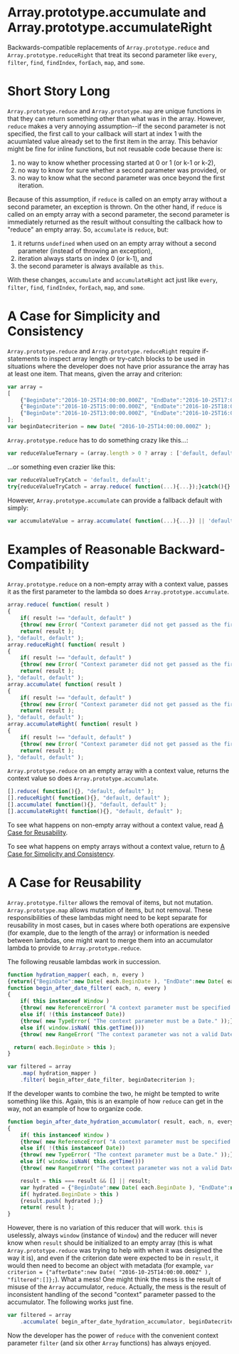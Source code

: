 # Array.prototype.accumulate and Array.prototype.accumulateRight
Backwards-compatible replacements of `Array.prototype.reduce` and `Array.prototype.reduceRight` that treat its second parameter like `every`, `filter`, `find`, `findIndex`, `forEach`, `map`, and `some`.

# Short Story Long
`Array.prototype.reduce` and `Array.prototype.map` are unique functions in that they can return something other than what was in the array.  However, `reduce` makes a very annoying assumption--if the second parameter is not specified, the first call to your callback will start at index 1 with the acuumlated value already set to the first item in the array.  This behavior might be fine for inline functions, but not reusable code because there is:
 1. no way to know whether processing started at 0 or 1 (or k-1 or k-2), 
 2. no way to know for sure whether a second parameter was provided, or 
 3. no way to know what the second parameter was once beyond the first iteration.  

Because of this assumption, if `reduce` is called on an empty array without a second parameter, an exception is thrown.  On the other hand, if `reduce` is called on an empty array with a second parameter, the second parameter is immediately returned as the result without consulting the callback how to "reduce" an empty array.  So, `accumulate` is `reduce`, but:
 1. it returns `undefined` when used on an empty array without 
a second parameter (instead of throwing an exception), 
 2. iteration always starts on index 0 (or k-1), and 
 3. the second parameter is always available as `this`.

With these changes, `accumulate` and `accumulateRight` act just like `every`, `filter`, `find`, `findIndex`, `forEach`, `map`, and `some`.

# A Case for Simplicity and Consistency
`Array.prototype.reduce` and `Array.prototype.reduceRight` require if-statements to inspect array length or try-catch blocks to be 
used in situations where the developer does not have prior assurance the array has at least one item.  That means, given the array and criterion:
```javascript
var array = 
[
	{"BeginDate":"2016-10-25T14:00:00.000Z", "EndDate":"2016-10-25T17:00:00.000Z"},
	{"BeginDate":"2016-10-25T15:00:00.000Z", "EndDate":"2016-10-25T18:00:00.000Z"},
	{"BeginDate":"2016-10-25T13:00:00.000Z", "EndDate":"2016-10-25T16:00:00.000Z"},
];
var beginDatecriterion = new Date( "2016-10-25T14:00:00.000Z" );
```
`Array.prototype.reduce` has to do something crazy like this...:
```javascript
var reduceValueTernary = (array.length > 0 ? array : ['default, default']).reduce( function(...){...});
```
...or something even crazier like this:
```javascript
var reduceValueTryCatch = 'default, default';
try{reduceValueTryCatch = array.reduce( function(...){...});}catch(){}
```
However, `Array.prototype.accumulate` can provide a fallback default with simply:
```javascript
var accumulateValue = array.accumulate( function(...){...}) || 'default, default';
```

# Examples of Reasonable Backward-Compatibility
`Array.prototype.reduce` on a non-empty array with a context value, passes it as the first parameter to the lambda so does `Array.prototype.accumulate`.
```javascript
array.reduce( function( result )
{
	if( result !== "default, default" )
	{throw( new Error( "Context parameter did not get passed as the first parameter to the lambda." ));}
	return( result );
}, "default, default" );
array.reduceRight( function( result )
{
	if( result !== "default, default" )
	{throw( new Error( "Context parameter did not get passed as the first parameter to the lambda." ));}
	return( result );
}, "default, default" );
array.accumulate( function( result )
{
	if( result !== "default, default" )
	{throw( new Error( "Context parameter did not get passed as the first parameter to the lambda." ));}
	return( result );
}, "default, default" );
array.accumulateRight( function( result )
{
	if( result !== "default, default" )
	{throw( new Error( "Context parameter did not get passed as the first parameter to the lambda." ));}
	return( result );
}, "default, default" );
```

`Array.prototype.reduce` on an empty array with a context value, returns the context value so does `Array.prototype.accumulate`.
```javascript
[].reduce( function(){}, "default, default" );
[].reduceRight( function(){}, "default, default" );
[].accumulate( function(){}, "default, default" );
[].accumulateRight( function(){}, "default, default" );
```

To see what happens on non-empty array without a context value, read [A Case for Reusability](#a-case-for-reusability).

To see what happens on empty arrays without a context value, return to [A Case for Simplicity and Consistency](#a-case-for-simplicity-and-consistency).

# A Case for Reusability
`Array.prototype.filter` allows the removal of items, but not mutation.  `Array.prototype.map` allows mutation of items, but not removal.  These responsibilities of these lambdas might need to be kept separate for reusability in most cases, but in cases where both operations are expensive (for example, due to the length of the array) or information is needed between lambdas, one might want to merge them into an accumulator lambda to provide to `Array.prototype.reduce`.

The following reusable lambdas work in succession.
```javascript
function hydration_mapper( each, n, every )
{return({"BeginDate":new Date( each.BeginDate ), "EndDate":new Date( each.EndDate )});}
function begin_after_date_filter( each, n, every )
{
	if( this instanceof Window )
	{throw( new ReferenceError( "A context parameter must be specified." ));}
	else if( !(this instanceof Date))
	{throw( new TypeError( "The context parameter must be a Date." ));}
	else if( window.isNaN( this.getTime()))
	{throw( new RangeError( "The context parameter was not a valid Date." ));}

  return( each.BeginDate > this );
}

var filtered = array
	.map( hydration_mapper )
	.filter( begin_after_date_filter, beginDatecriterion );
```
If the developer wants to combine the two, he might be tempted to write something like this.  Again, this is an example of how `reduce` can get in the way, not an example of how to organize code.
```javascript
function begin_after_date_hydration_accumulator( result, each, n, every )
{
	if( this instanceof Window )
	{throw( new ReferenceError( "A context parameter must be specified." ));}
	else if( !(this instanceof Date))
	{throw( new TypeError( "The context parameter must be a Date." ));}
	else if( window.isNaN( this.getTime()))
	{throw( new RangeError( "The context parameter was not a valid Date." ));}

	result = this === result && [] || result;
	var hydrated = {"BeginDate":new Date( each.BeginDate ), "EndDate":new Date( each.EndDate )};
	if( hydrated.BeginDate > this )
	{result.push( hydrated );}
	return( result );
}
```
However, there is no variation of this reducer that will work.  `this` is uselessly, always `window` (instance of `Window`) and the reducer will never know when `result` should be initialized to an empty array (this is what `Array.prototype.reduce` was trying to help with when it was designed the way it is), and even if the criterion date were expected to be in `result`, it would then need to become an object with metadata (for example, `var criterion = {"afterDate":new Date( "2016-10-25T14:00:00.000Z" ), "filtered":[]};`).  What a mess!  One might think the mess is the result of misuse of the `Array` accumulator, `reduce`.  Actually, the mess is the result of inconsistent handling of the second "context" parameter passed to the accumulator.  The following works just fine.
```javascript
var filtered = array
	.accumulate( begin_after_date_hydration_accumulator, beginDatecriterion );
```
Now the developer has the power of `reduce` with the convenient context parameter `filter` (and six other `Array` functions) has always enjoyed.
